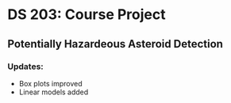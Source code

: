 # DS 203: Course Project
## Potentially Hazardeous Asteroid Detection
### Updates:
* Box plots improved
* Linear models added
